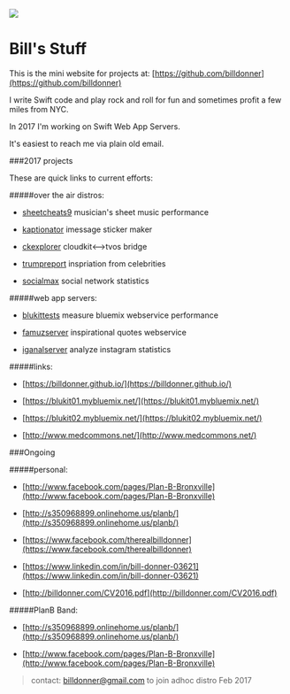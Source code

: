 
![](http://billdonner.com/billpics/flipped.png)

Bill's  Stuff
===============
This is the mini website for projects at: [https://github.com/billdonner](https://github.com/billdonner)

I write Swift code and play rock and roll for fun and sometimes profit a few miles from NYC. 

In 2017 I'm working on Swift Web App Servers.

It's easiest to reach me via plain old email.

###2017 projects 

These are quick links to current efforts:

#####over the air distros:

- [sheetcheats9](http://billdonner.com/sc9) musician's sheet music performance

- [kaptionator](https://github.com/billdonner/kaptionator) imessage sticker maker

- [ckexplorer](https://github.com/billdonner/ckexplorer) cloudkit<-->tvos bridge

- [trumpreport](http://billdonner.com/tr) inspriation from celebrities

- [socialmax](https://github.com/billdonner/smxclient01) social network statistics

#####web app servers:

- [blukittests](https://github.com/billdonner/blukit-tests) measure bluemix webservice performance

- [famuzserver](https://github.com/billdonner/faymuzserver) inspirational quotes webservice

- [iganalserver](https://github.com/billdonner/smxserver01) analyze instagram statistics

#####links:

- [https://billdonner.github.io/](https://billdonner.github.io/)

- [https://blukit01.mybluemix.net/](https://blukit01.mybluemix.net/)

- [https://blukit02.mybluemix.net/](https://blukit02.mybluemix.net/)

- [http://www.medcommons.net/](http://www.medcommons.net/)

###Ongoing 

#####personal:

- [http://www.facebook.com/pages/Plan-B-Bronxville](http://www.facebook.com/pages/Plan-B-Bronxville)

- [http://s350968899.onlinehome.us/planb/](http://s350968899.onlinehome.us/planb/)

- [https://www.facebook.com/therealbilldonner](https://www.facebook.com/therealbilldonner)

- [https://www.linkedin.com/in/bill-donner-03621](https://www.linkedin.com/in/bill-donner-03621)

- [http://billdonner.com/CV2016.pdf](http://billdonner.com/CV2016.pdf)

#####PlanB Band:


- [http://s350968899.onlinehome.us/planb/](http://s350968899.onlinehome.us/planb/)

- [http://www.facebook.com/pages/Plan-B-Bronxville](http://www.facebook.com/pages/Plan-B-Bronxville)


>contact: billdonner@gmail.com to join adhoc distro  Feb 2017
